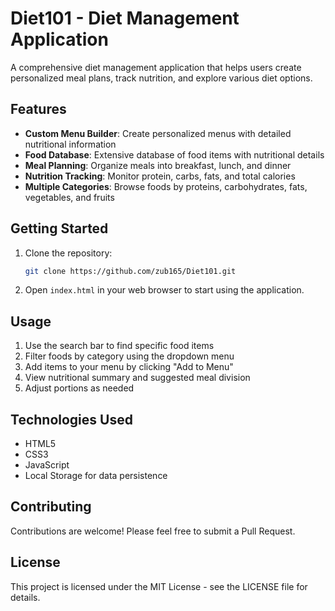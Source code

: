 # Diet101 - Diet Management Application

A comprehensive diet management application that helps users create personalized meal plans, track nutrition, and explore various diet options.

## Features

- **Custom Menu Builder**: Create personalized menus with detailed nutritional information
- **Food Database**: Extensive database of food items with nutritional details
- **Meal Planning**: Organize meals into breakfast, lunch, and dinner
- **Nutrition Tracking**: Monitor protein, carbs, fats, and total calories
- **Multiple Categories**: Browse foods by proteins, carbohydrates, fats, vegetables, and fruits

## Getting Started

1. Clone the repository:
   ```bash
   git clone https://github.com/zub165/Diet101.git
   ```

2. Open `index.html` in your web browser to start using the application.

## Usage

1. Use the search bar to find specific food items
2. Filter foods by category using the dropdown menu
3. Add items to your menu by clicking "Add to Menu"
4. View nutritional summary and suggested meal division
5. Adjust portions as needed

## Technologies Used

- HTML5
- CSS3
- JavaScript
- Local Storage for data persistence

## Contributing

Contributions are welcome! Please feel free to submit a Pull Request.

## License

This project is licensed under the MIT License - see the LICENSE file for details.
